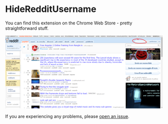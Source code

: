 # HideRedditUsername

You can find this extension on the Chrome Web Store - pretty straightforward stuff.

![Screenshot](Screenshot.png)

If you are experiencing any problems, please [open an issue](issues/new).